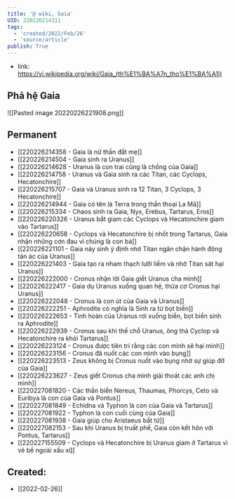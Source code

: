 ```yaml
---
title: '@ wiki, Gaia'
UID: 220226214311
tags:
  - 'created/2022/Feb/26'
  - 'source/article'
publish: True
---
```

- link: https://vi.wikipedia.org/wiki/Gaia_(th%E1%BA%A7n_tho%E1%BA%A1i)

## Phả hệ Gaia
![[Pasted image 20220226221908.png]]

## Permanent
- [[220226214358 - Gaia là nữ thần đất mẹ]]
- [[220226214504 - Gaia sinh ra Uranus]]
- [[220226214628 - Uranus là con trai cũng là chồng của Gaia]]
- [[220226214758 - Uranus và Gaia sinh ra các Titan, các Cyclops, Hecatonchire]]
- [[220226215707 - Gaia và Uranus sinh ra 12 Titan, 3 Cyclops, 3 Hecatonchire]]
- [[220226214944 - Gaia có tên là Terra trong thần thoại La Mã]]
- [[220226215334 - Chaos sinh ra Gaia, Nyx, Erebus, Tartarus, Eros]]
- [[220226220326 - Uranus bắt giam các Cyclops và Hecatonchire giam vào Tartarus]]
- [[220226220658 - Cyclops và Hecatonchire bị nhốt trong Tartarus, Gaia nhận những cơn đau vì chúng là con bà]]
- [[220226221101 - Gaia nảy sinh ý định nhờ Titan ngăn chặn hành động tàn ác của Uranus]]
- [[220226221403 - Gaia tạo ra nham thạch lưỡi liềm và nhờ Titan sát hại Uranus]]
- [[220226222000 - Cronus nhận lời Gaia giết Uranus cha mình]]
- [[220226222417 - Gaia dụ Uranus xuống quan hệ, thừa cơ Cronus hại Uranus]]
- [[220226222048 - Cronus là con út của Gaia và Uranus]]
- [[220226222251 - Aphrodite có nghĩa là Sinh ra từ bọt biển]]
- [[220226222653 - Tinh hoàn của Uranus rơi xuống biển, bọt biển sinh ra Aphrodite]]
- [[220226222939 - Cronus sau khi thế chỗ Uranus, ông thả Cyclop và Hecatonchire ra khỏi Tartarus]]
- [[220226223124 - Cronus được tiên tri rằng các con mình sẽ hại mình]]
- [[220226223156 - Cronus đã nuốt các con mình vào bụng]]
- [[220226223513 - Zeus không bị Cronus nuốt vào bụng nhờ sự giúp đỡ của Gaia]]
- [[220226223627 - Zeus giết Cronus cha mình giải thoát các anh chị mình]]
- [[220227081820 - Các thần biển Nereus, Thaumas, Phorcys, Ceto và Euribya là con của Gaia và Pontus]]
- [[220227081849 - Echidna và Typhon là con của Gaia và Tartarus]]
- [[220227081922 - Typhon là con cuối cùng của Gaia]]
- [[220227081938 - Gaia giúp cho Aristaeus bất tử]]
- [[220227082153 - Sau khi Uranus bị truất phế, Gaia còn kết hôn với Pontus, Tartarus]]
- [[220227155509 - Cyclops và Hecatonchire bị Uranus giam ở Tartarus vì vẻ bề ngoài xấu xí]]

## Created:
- [[2022-02-26]]
